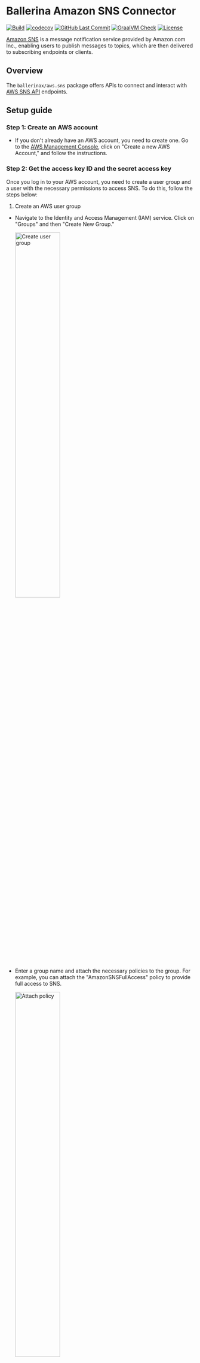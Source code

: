 # Ballerina Amazon SNS Connector

[![Build](https://github.com/ballerina-platform/module-ballerinax-aws.sns/workflows/CI/badge.svg)](https://github.com/ballerina-platform/module-ballerinax-aws.sns/actions?query=workflow%3ACI)
[![codecov](https://codecov.io/gh/ballerina-platform/module-ballerinax-aws.sns/branch/main/graph/badge.svg)](https://codecov.io/gh/ballerina-platform/module-ballerinax-aws.sns)
[![GitHub Last Commit](https://img.shields.io/github/last-commit/ballerina-platform/module-ballerinax-aws.sns.svg)](https://github.com/ballerina-platform/module-ballerinax-aws.sns/commits/master)
[![GraalVM Check](https://github.com/ballerina-platform/module-ballerinax-aws.sns/actions/workflows/build-with-bal-test-graalvm.yml/badge.svg)](https://github.com/ballerina-platform/module-ballerinax-aws.sns/actions/workflows/build-with-bal-test-graalvm.yml)
[![License](https://img.shields.io/badge/License-Apache%202.0-blue.svg)](https://opensource.org/licenses/Apache-2.0)

[Amazon SNS](https://aws.amazon.com/sns/) is a message notification service provided by Amazon.com Inc., enabling users to publish messages to topics, which are then delivered to subscribing endpoints or clients.

## Overview

The `ballerinax/aws.sns` package offers APIs to connect and interact with [AWS SNS API](https://docs.aws.amazon.com/sns/latest/api/welcome.html) endpoints.

## Setup guide

### Step 1: Create an AWS account

* If you don't already have an AWS account, you need to create one. Go to the [AWS Management Console](https://console.aws.amazon.com/console/home), click on "Create a new AWS Account," and follow the instructions.

### Step 2: Get the access key ID and the secret access key

Once you log in to your AWS account, you need to create a user group and a user with the necessary permissions to access SNS. To do this, follow the steps below:

1. Create an AWS user group

* Navigate to the Identity and Access Management (IAM) service. Click on "Groups" and then "Create New Group."

   <img src=https://raw.githubusercontent.com/ballerina-platform/module-ballerinax-aws.sns/main/docs/setup/resources/create-group.png alt="Create user group" width="50%">

* Enter a group name and attach the necessary policies to the group. For example, you can attach the "AmazonSNSFullAccess" policy to provide full access to SNS.

   <img src=https://raw.githubusercontent.com/ballerina-platform/module-ballerinax-aws.sns/main/docs/setup/resources/create-group-policies.png alt="Attach policy" width="50%">

2. Create an IAM user

* In the IAM console, navigate to "Users" and click on "Add user."

   <img src=https://raw.githubusercontent.com/ballerina-platform/module-ballerinax-aws.sns/main/docs/setup/resources/create-user.png alt="Add user" width="50%">

* Enter a username, tick the "Provide user access to the AWS Management Console - optional" checkbox, and click "I want to create an IAM user". This will enable programmatic access through access keys.

   <img src=https://raw.githubusercontent.com/ballerina-platform/module-ballerinax-aws.sns/main/docs/setup/resources/create-user-iam-user.png alt="Create IAM user" width="50%">

* Click through the permission setup, and add the user to the user group we previously created.

   <img src=https://raw.githubusercontent.com/ballerina-platform/module-ballerinax-aws.sns/main/docs/setup/resources/create-user-set-permission.png alt="Attach user group" width="50%">

* Review the details and click "Create user."

   <img src=https://raw.githubusercontent.com/ballerina-platform/module-ballerinax-aws.sns/main/docs/setup/resources/create-user-review.png alt="Review user" width="50%">

3. Generate access key ID and secret access key

* Once the user is created, you will see a success message. Navigate to the "Users" tab, and select the user you created.

   <img src=https://raw.githubusercontent.com/ballerina-platform/module-ballerinax-aws.sns/main/docs/setup/resources/view-user.png alt="View User" width="50%">

* Click on the "Create access key" button to generate the access key ID and secret access key.

   <img src=https://raw.githubusercontent.com/ballerina-platform/module-ballerinax-aws.sns/main/docs/setup/resources/create-access-key.png alt="Create access key" width="50%">

* Follow the steps and download the CSV file containing the credentials.

   <img src=https://raw.githubusercontent.com/ballerina-platform/module-ballerinax-aws.sns/main/docs/setup/resources/download-access-key.png alt="Download credentials" width="50%">

## Quickstart

To use the `aws.sns` connector in your Ballerina project, modify the `.bal` file as follows:

### Step 1: Import the connector

Import the `ballerinax/aws.sns` package into your Ballerina project.
```ballerina
import ballerinax/aws.sns;
```

### Step 2: Instantiate a new connector

Instantiate a new `sns` client using the access key ID, secret access key, and region.
```ballerina
sns:Client sns = check new({
    credentials: {
        accessKeyId,
        secretAccessKey
    },
    region
});
```

### Step 3: Invoke the connector operation

Now, utilize the available connector operations.
```ballerina
string topicArn = check sns->createTopic("FirstTopic");
```

### Step 4: Run the Ballerina application

Use the following command to compile and run the Ballerina program.

```bash
bal run
```

## Examples

The `sns` connector provides practical examples illustrating usage in various scenarios. Explore these [examples](https://github.com/ballerina-platform/module-ballerinax-aws.sns/tree/master/examples).

1. [Football scores](https://github.com/ballerina-platform/module-ballerinax-aws.sns/tree/master/examples/football-scores)
   This example shows how to use SNS to implement an application to subscribe to receive football game scores.

2. [Weather alert service](https://github.com/ballerina-platform/module-ballerinax-aws.sns/tree/master/examples/weather-alert)
   This example shows how to use SNS to send weather alerts for multiple cities. Users can subscribe to different cities to receive alerts for their city only.

## Issues and projects

The **Issues** and **Projects** tabs are disabled for this repository as this is part of the Ballerina library. To report bugs, request new features, start new discussions, view project boards, etc., visit the Ballerina library [parent repository](https://github.com/ballerina-platform/ballerina-library).

This repository only contains the source code for the package.

## Building from the source

### Prerequisites

1. Download and install Java SE Development Kit (JDK) version 21. You can download it from either of the following sources:

    - [Oracle JDK](https://www.oracle.com/java/technologies/downloads/)
    - [OpenJDK](https://adoptium.net/)

   > **Note:** After installation, remember to set the `JAVA_HOME` environment variable to the directory where JDK was installed.

2. Download and install [Ballerina Swan Lake](https://ballerina.io/).

3. Download and install [Docker](https://www.docker.com/get-started).

   > **Note**: Ensure that the Docker daemon is running before executing any tests.

4. Generate a Github access token with read package permissions, then set the following `env` variables:

    ```bash
   export packageUser=<Your GitHub Username>
   export packagePAT=<GitHub Personal Access Token>
    ```

### Build options

Execute the commands below to build from the source.

1. To build the package:

   ```bash
   ./gradlew clean build
   ```

2. To run the tests:

   ```bash
   ./gradlew clean test
   ```

3. To build the without the tests:

   ```bash
   ./gradlew clean build -x test
   ```

4. To debug package with a remote debugger:

   ```bash
   ./gradlew clean build -Pdebug=<port>
   ```

5. To debug with Ballerina language:

   ```bash
   ./gradlew clean build -PbalJavaDebug=<port>
   ```

6. Publish the generated artifacts to the local Ballerina central repository:

   ```bash
   ./gradlew clean build -PpublishToLocalCentral=true
   ```

7. Publish the generated artifacts to the Ballerina central repository:

   ```bash
   ./gradlew clean build -PpublishToCentral=true
   ```

## Contributing to Ballerina

As an open source project, Ballerina welcomes contributions from the community.

For more information, go to the [contribution guidelines](https://github.com/ballerina-platform/ballerina-lang/blob/master/CONTRIBUTING.md).

## Code of conduct

All contributors are encouraged to read the [Ballerina Code of Conduct](https://ballerina.io/code-of-conduct).

## Useful links

* For more information go to the [`aws.sns` package](https://lib.ballerina.io/ballerinax/aws.sns/latest).
* For example demonstrations of the usage, go to [Ballerina By Examples](https://ballerina.io/learn/by-example/).
* Chat live with us via our [Discord server](https://discord.gg/ballerinalang).
* Post all technical questions on Stack Overflow with the [#ballerina](https://stackoverflow.com/questions/tagged/ballerina) tag.
